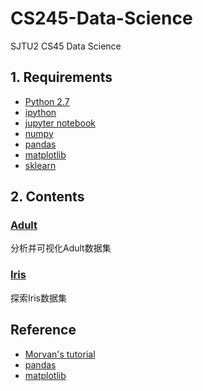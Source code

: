# CS245-Data-Science

SJTU2 CS45 Data Science

## 1. Requirements

* [Python 2.7](https://www.python.org/)
* [ipython](http://ipython.org/)
* [jupyter notebook](http://jupyter.org/)
* [numpy](http://www.numpy.org/)
* [pandas](http://pandas.pydata.org/)
* [matplotlib](https://matplotlib.org/)
* [sklearn](http://scikit-learn.org/stable/)

## 2. Contents

### [Adult](https://github.com/shinshiner/CS245-Data-Science/tree/master/Adult)

分析并可视化Adult数据集

### [Iris](https://github.com/shinshiner/CS245-Data-Science/tree/master/Iris)

探索Iris数据集

## Reference

* [Morvan's tutorial](https://morvanzhou.github.io/tutorials/data-manipulation/)
* [pandas](http://pandas.pydata.org/)
* [matplotlib](https://matplotlib.org/)
